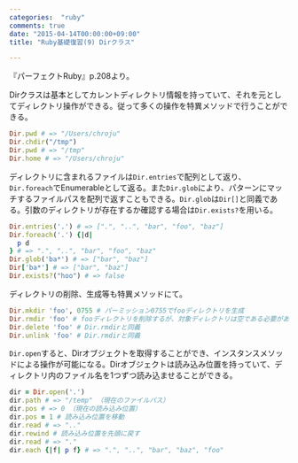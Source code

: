 ```yaml
---
categories:  "ruby"
comments: true
date: "2015-04-14T00:00:00+09:00"
title: "Ruby基礎復習(9) Dirクラス"

---
```


『パーフェクトRuby』p.208より。

Dirクラスは基本としてカレントディレクトリ情報を持っていて、それを元としてディレクトリ操作ができる。従って多くの操作を特異メソッドで行うことができる。

```ruby
Dir.pwd # => "/Users/chroju"
Dir.chdir("/tmp")
Dir.pwd # => "/tmp"
Dir.home # => "/Users/chroju"
```

ディレクトリに含まれるファイルは`Dir.entries`で配列として返り、`Dir.foreach`でEnumerableとして返る。また`Dir.glob`により、パターンにマッチするファイルパスを配列で返すこともできる。`Dir.glob`は`Dir[]`と同義である。引数のディレクトリが存在するか確認する場合は`Dir.exists?`を用いる。

```ruby
Dir.entries('.') # => [".", "..", "bar", "foo", "baz"]
Dir.foreach('.') {|d|
  p d
} # => ".", "..", "bar", "foo", "baz"
Dir.glob('ba*') # => ["bar", "baz"]
Dir['ba*'] # => ["bar", "baz"]
Dir.exists?("hoo") # => false
```

ディレクトリの削除、生成等も特異メソッドにて。

```ruby
Dir.mkdir 'foo', 0755 # パーミッション0755でfooディレクトリを生成
Dir.rmdir 'foo' # fooディレクトリを削除するが、対象ディレクトリは空である必要がある
Dir.delete 'foo' # Dir.rmdirと同義
Dir.unlink 'foo' # Dir.rmdirと同義
```

`Dir.open`すると、Dirオブジェクトを取得することができ、インスタンスメソッドによる操作が可能になる。Dirオブジェクトは読み込み位置を持っていて、ディレクトリ内のファイル名を1つずつ読み込ませることができる。

```ruby
dir = Dir.open('.')
dir.path # => "/temp" （現在のファイルパス）
dir.pos # => 0 （現在の読み込み位置）
dir.pos = 1 # 読み込み位置を移動
dir.read # => ".."
dir.rewind # 読み込み位置を先頭に戻す
dir.read # => "."
dir.each {|f| p f} # => ".", "..", "bar", "baz", "foo"
```

